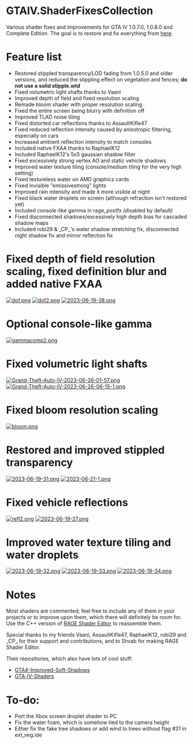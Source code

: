 # GTAIV.ShaderFixesCollection
Various shader fixes and improvements for GTA IV 1.0.7.0, 1.0.8.0 and Complete Edition. The goal is to restore and fix everything from [here](https://libertycity-ru.translate.goog/gta-4/articles/4346-gta-iv-complete-edition-xbox-protiv-pc.html?_x_tr_sl=ru&amp;_x_tr_tl=en&amp;_x_tr_hl=pt-BR).

# Feature list
- Restored stippled transparency/LOD fading from 1.0.5.0 and older versions, and reduced the stippling effect on vegetation and fences; <b>do not use a solid stipple.wtd</b>
- Fixed volumetric light shafts thanks to Vaani
- Improved depth of field and fixed resolution scaling
- Remade bloom shader with proper resolution scaling
- Fixed the entire screen being blurry with definition off
- Improved TLAD noise tiling
- Fixed distorted car reflections thanks to AssaultKifle47
- Fixed reduced reflection intensity caused by anisotropic filtering, especially on cars
- Increased ambient reflection intensity to match consoles
- Included native FXAA thanks to RaphaelK12
- Included RaphaelK12's 5x5 gaussian shadow filter
- Fixed excessively strong vertex AO and static vehicle shadows
- Improved water texture tiling (console/medium tiling for the very high setting)
- Fixed textureless water on AMD graphics cards
- Fixed invisible "emissivestrong" lights
- Improved rain intensity and made it more visible at night
- Fixed black water droplets on screen (although refraction isn't restored yet)
- Included console-like gamma in rage_postfx (disabled by default)
- Fixed disconnected shadows/excessively high depth bias for cascaded shadow maps
- Included robi29 & \_CP_'s water shadow stretching fix, disconnected night shadow fix and mirror reflection fix

# Fixed depth of field resolution scaling, fixed definition blur and added native FXAA
[![dof.png](https://i.postimg.cc/L4kcRwfp/dof.png)](https://postimg.cc/jC5g48Zg)
[![dof2.png](https://i.postimg.cc/KvZdYfrg/dof2.png)](https://postimg.cc/MXFsPyLW)
[![2023-06-19-38.png](https://i.postimg.cc/h4Vmpbmv/2023-06-19-38.png)](https://postimg.cc/3WJWwGnQ)
# Optional console-like gamma
[![gammacomp2.png](https://i.postimg.cc/qRQ494FR/gammacomp2.png)](https://postimg.cc/ZB9GNt4t)
# Fixed volumetric light shafts
[![Grand-Theft-Auto-IV-2023-06-26-01-57.png](https://i.postimg.cc/cLyJ1X4h/Grand-Theft-Auto-IV-2023-06-26-01-57.png)](https://postimg.cc/F7pvDbSk)
[![Grand-Theft-Auto-IV-2023-06-26-06-15-1.png](https://i.postimg.cc/SNzspwqj/Grand-Theft-Auto-IV-2023-06-26-06-15-1.png)](https://postimg.cc/9rCVdgDj)
# Fixed bloom resolution scaling
[![bloom.png](https://i.postimg.cc/pTBLRDmP/bloom.png)](https://postimg.cc/8JjSbfdY)
# Restored and improved stippled transparency
[![2023-06-19-31.png](https://i.postimg.cc/RVCWd1d7/2023-06-19-31.png)](https://postimg.cc/c6j14nVC)
[![2023-06-21-1.png](https://i.postimg.cc/nrn1tdN7/2023-06-21-1.png)](https://postimg.cc/ygrRmT1Y)
# Fixed vehicle reflections
[![refl2.png](https://i.postimg.cc/1RYpg5Dc/refl2.png)](https://postimg.cc/bdkGWPCs)
[![2023-06-19-27.png](https://i.postimg.cc/y8xtmNG1/2023-06-19-27.png)](https://postimg.cc/QFLfsjsw)
# Improved water texture tiling and water droplets
[![2023-06-19-32.png](https://i.postimg.cc/6pyyJ9DT/2023-06-19-32.png)](https://postimg.cc/SnbycpQp)
[![2023-06-19-33.png](https://i.postimg.cc/bJtnX1F6/2023-06-19-33.png)](https://postimg.cc/343Nm0hp)
[![2023-06-19-34.png](https://i.postimg.cc/P5SY1XwM/2023-06-19-34.png)](https://postimg.cc/jDJDbrvW)

# Notes
Most shaders are commented; feel free to include any of them in your projects or to improve upon them, which there will definitely be room for. Use the C++ version of [RAGE Shader Editor](https://gtaforums.com/topic/984675-rage-shader-editor/) to reassemble them.

Special thanks to my friends Vaani, AssaultKifle47, RaphaelK12, robi29 and \_CP_ for their support and contributions, and to Shvab for making RAGE Shader Editor.

Their repositories, which also have lots of cool stuff:
- [GTA4-Improved-Soft-Shadows](https://github.com/RaphaelK12/GTA4-Improved-Soft-Shadows)
- [GTA-IV-Shaders](https://github.com/robi29/GTA-IV-Shaders)

# To-do:
- Port the Xbox screen droplet shader to PC
- Fix the water foam, which is somehow tied to the camera height
- Either fix the fake tree shadows or add wind to trees without flag #31 in ext_veg.ide
